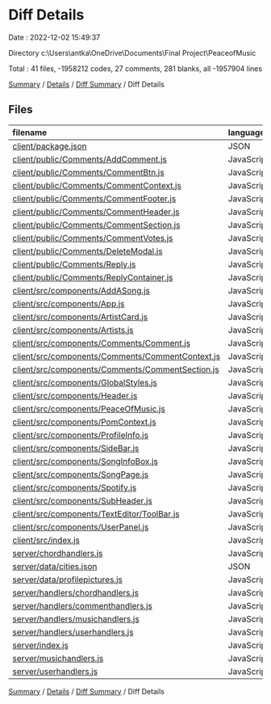 # Diff Details

Date : 2022-12-02 15:49:37

Directory c:\\Users\\antka\\OneDrive\\Documents\\Final Project\\PeaceofMusic

Total : 41 files,  -1958212 codes, 27 comments, 281 blanks, all -1957904 lines

[Summary](results.md) / [Details](details.md) / [Diff Summary](diff.md) / Diff Details

## Files
| filename | language | code | comment | blank | total |
| :--- | :--- | ---: | ---: | ---: | ---: |
| [client/package.json](/client/package.json) | JSON | 6 | 0 | 0 | 6 |
| [client/public/Comments/AddComment.js](/client/public/Comments/AddComment.js) | JavaScript | 40 | 0 | 13 | 53 |
| [client/public/Comments/CommentBtn.js](/client/public/Comments/CommentBtn.js) | JavaScript | 7 | 0 | 2 | 9 |
| [client/public/Comments/CommentContext.js](/client/public/Comments/CommentContext.js) | JavaScript | 22 | 0 | 9 | 31 |
| [client/public/Comments/CommentFooter.js](/client/public/Comments/CommentFooter.js) | JavaScript | 35 | 0 | 3 | 38 |
| [client/public/Comments/CommentHeader.js](/client/public/Comments/CommentHeader.js) | JavaScript | 19 | 0 | 2 | 21 |
| [client/public/Comments/CommentSection.js](/client/public/Comments/CommentSection.js) | JavaScript | 107 | 5 | 16 | 128 |
| [client/public/Comments/CommentVotes.js](/client/public/Comments/CommentVotes.js) | JavaScript | 7 | 0 | 2 | 9 |
| [client/public/Comments/DeleteModal.js](/client/public/Comments/DeleteModal.js) | JavaScript | 7 | 0 | 2 | 9 |
| [client/public/Comments/Reply.js](/client/public/Comments/Reply.js) | JavaScript | 7 | 0 | 2 | 9 |
| [client/public/Comments/ReplyContainer.js](/client/public/Comments/ReplyContainer.js) | JavaScript | 7 | 0 | 2 | 9 |
| [client/src/components/AddASong.js](/client/src/components/AddASong.js) | JavaScript | 157 | 0 | 45 | 202 |
| [client/src/components/App.js](/client/src/components/App.js) | JavaScript | 2 | 0 | 2 | 4 |
| [client/src/components/ArtistCard.js](/client/src/components/ArtistCard.js) | JavaScript | 1 | 0 | 0 | 1 |
| [client/src/components/Artists.js](/client/src/components/Artists.js) | JavaScript | 11 | 0 | 1 | 12 |
| [client/src/components/Comments/Comment.js](/client/src/components/Comments/Comment.js) | JavaScript | 10 | 0 | 4 | 14 |
| [client/src/components/Comments/CommentContext.js](/client/src/components/Comments/CommentContext.js) | JavaScript | 12 | 0 | 6 | 18 |
| [client/src/components/Comments/CommentSection.js](/client/src/components/Comments/CommentSection.js) | JavaScript | 88 | 7 | 29 | 124 |
| [client/src/components/GlobalStyles.js](/client/src/components/GlobalStyles.js) | JavaScript | 59 | 0 | 16 | 75 |
| [client/src/components/Header.js](/client/src/components/Header.js) | JavaScript | 16 | 1 | 2 | 19 |
| [client/src/components/PeaceOfMusic.js](/client/src/components/PeaceOfMusic.js) | JavaScript | 83 | 5 | 30 | 118 |
| [client/src/components/PomContext.js](/client/src/components/PomContext.js) | JavaScript | 46 | 0 | 15 | 61 |
| [client/src/components/ProfileInfo.js](/client/src/components/ProfileInfo.js) | JavaScript | 48 | 2 | 10 | 60 |
| [client/src/components/SideBar.js](/client/src/components/SideBar.js) | JavaScript | -1 | 0 | 0 | -1 |
| [client/src/components/SongInfoBox.js](/client/src/components/SongInfoBox.js) | JavaScript | 10 | 0 | 2 | 12 |
| [client/src/components/SongPage.js](/client/src/components/SongPage.js) | JavaScript | 70 | 0 | 25 | 95 |
| [client/src/components/Spotify.js](/client/src/components/Spotify.js) | JavaScript | 24 | 0 | 8 | 32 |
| [client/src/components/SubHeader.js](/client/src/components/SubHeader.js) | JavaScript | -1 | 0 | 0 | -1 |
| [client/src/components/TextEditor/ToolBar.js](/client/src/components/TextEditor/ToolBar.js) | JavaScript | 7 | 0 | 1 | 8 |
| [client/src/components/UserPanel.js](/client/src/components/UserPanel.js) | JavaScript | 4 | 0 | 2 | 6 |
| [client/src/index.js](/client/src/index.js) | JavaScript | 1 | 2 | 0 | 3 |
| [server/chordhandlers.js](/server/chordhandlers.js) | JavaScript | -26 | 0 | -7 | -33 |
| [server/data/cities.json](/server/data/cities.json) | JSON | -1,959,232 | 0 | -1 | -1,959,233 |
| [server/data/profilepictures.js](/server/data/profilepictures.js) | JavaScript | 9 | 0 | 5 | 14 |
| [server/handlers/chordhandlers.js](/server/handlers/chordhandlers.js) | JavaScript | 26 | 0 | 7 | 33 |
| [server/handlers/commenthandlers.js](/server/handlers/commenthandlers.js) | JavaScript | 32 | 0 | 11 | 43 |
| [server/handlers/musichandlers.js](/server/handlers/musichandlers.js) | JavaScript | 531 | 37 | 86 | 654 |
| [server/handlers/userhandlers.js](/server/handlers/userhandlers.js) | JavaScript | 304 | 3 | 46 | 353 |
| [server/index.js](/server/index.js) | JavaScript | 10 | 5 | 9 | 24 |
| [server/musichandlers.js](/server/musichandlers.js) | JavaScript | -496 | -37 | -83 | -616 |
| [server/userhandlers.js](/server/userhandlers.js) | JavaScript | -281 | -3 | -43 | -327 |

[Summary](results.md) / [Details](details.md) / [Diff Summary](diff.md) / Diff Details